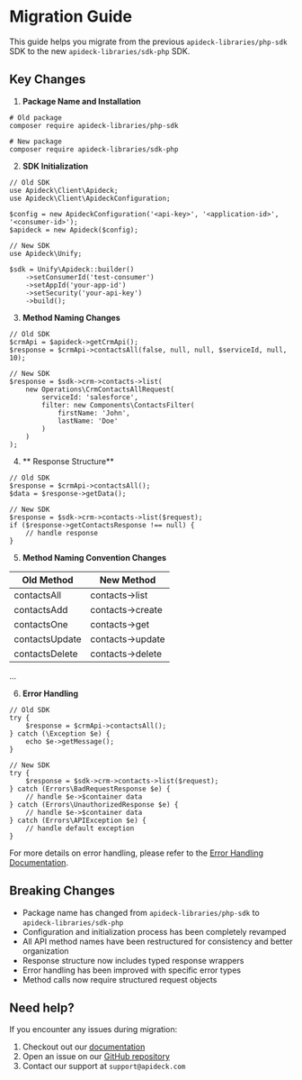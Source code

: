 # Migration Guide


This guide helps you migrate from the previous `apideck-libraries/php-sdk` SDK to the new `apideck-libraries/sdk-php` SDK.


## Key Changes

1. **Package Name and Installation**

```
# Old package
composer require apideck-libraries/php-sdk

# New package
composer require apideck-libraries/sdk-php
```


2. **SDK Initialization**

```
// Old SDK
use Apideck\Client\Apideck;
use Apideck\Client\ApideckConfiguration;

$config = new ApideckConfiguration('<api-key>', '<application-id>', '<consumer-id>');
$apideck = new Apideck($config);

// New SDK
use Apideck\Unify;

$sdk = Unify\Apideck::builder()
    ->setConsumerId('test-consumer')
    ->setAppId('your-app-id')
    ->setSecurity('your-api-key')
    ->build();
```

3. **Method Naming Changes**

```
// Old SDK
$crmApi = $apideck->getCrmApi();
$response = $crmApi->contactsAll(false, null, null, $serviceId, null, 10);

// New SDK
$response = $sdk->crm->contacts->list(
    new Operations\CrmContactsAllRequest(
        serviceId: 'salesforce',
        filter: new Components\ContactsFilter(
            firstName: 'John',
            lastName: 'Doe'
        )
    )
);
```

4. ** Response Structure**

```
// Old SDK
$response = $crmApi->contactsAll();
$data = $response->getData();

// New SDK
$response = $sdk->crm->contacts->list($request);
if ($response->getContactsResponse !== null) {
    // handle response
}
```

5. **Method Naming Convention Changes**

| Old Method | New Method |
|------------|------------|
| contactsAll | contacts->list |
| contactsAdd | contacts->create |
| contactsOne | contacts->get |
| contactsUpdate | contacts->update |
| contactsDelete | contacts->delete |
...

6. **Error Handling**

```
// Old SDK
try {
    $response = $crmApi->contactsAll();
} catch (\Exception $e) {
    echo $e->getMessage();
}

// New SDK
try {
    $response = $sdk->crm->contacts->list($request);
} catch (Errors\BadRequestResponse $e) {
    // handle $e->$container data
} catch (Errors\UnauthorizedResponse $e) {
    // handle $e->$container data
} catch (Errors\APIException $e) {
    // handle default exception
}
```

For more details on error handling, please refer to the [Error Handling Documentation](https://github.com/apideck-libraries/sdk-php?tab=readme-ov-file#error-handling).


## Breaking Changes

- Package name has changed from `apideck-libraries/php-sdk` to `apideck-libraries/sdk-php`
- Configuration and initialization process has been completely revamped
- All API method names have been restructured for consistency and better organization
- Response structure now includes typed response wrappers
- Error handling has been improved with specific error types
- Method calls now require structured request objects

## Need help?

If you encounter any issues during migration:

1. Checkout out our [documentation](https://github.com/apideck-libraries/sdk-php/tree/main?tab=readme-ov-file#apideck-librariessdk-php)
2. Open an issue on our [GitHub repository](https://github.com/apideck-libraries/sdk-php/issues)
3. Contact our support at `support@apideck.com`

